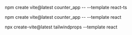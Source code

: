 npm create vite@latest counter_app -- --template react-ts

npm create vite@latest counter_app -- --template react


npx create-vite@latest tailwindprops --template react
